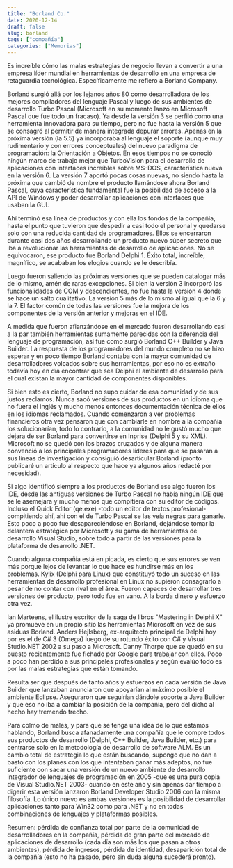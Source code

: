 ```yaml
---
title: "Borland Co."
date: 2020-12-14
draft: false
slug: borland
tags: ["compañía"]
categories: ["Memorias"]
---
```

Es increíble cómo las malas estrategias de negocio llevan a convertir a una empresa líder mundial en herramientas de desarrollo en una empresa de retaguardia tecnológica. Específicamente me refiero a Borland Company.

Borland surgió allá por los lejanos años 80 como desarrolladora de los mejores compiladores del lenguaje Pascal y luego de sus ambientes de desarrollo Turbo Pascal (Microsoft en su momento lanzó en Microsoft Pascal que fue todo un fracaso). Ya desde la versión 3 se perfiló como una herramienta innovadora para su tiempo, pero no fue hasta la versión 5 que se consagró al permitir de manera integrada depurar errores. Apenas en la próxima versión (la 5.5) ya incorporaba al lenguaje el soporte (aunque muy rudimentario y con errores conceptuales) del nuevo paradigma de programación: la Orientación a Objetos. En esos tiempos no se conoció ningún marco de trabajo mejor que TurboVision para el desarrollo de aplicaciones con interfaces increíbles sobre MS-DOS, característica nueva en la versión 6. La versión 7 aportó pocas cosas nuevas, no siendo hasta la próxima que cambió de nombre el producto llamándose ahora Borland Pascal, cuya característica fundamental fue la posibilidad de acceso a la API de Windows y poder desarrollar aplicaciones con interfaces que usaban la GUI.

Ahí terminó esa línea de productos y con ella los fondos de la compañía, hasta el punto que tuvieron que despedir a casi todo el personal y quedarse solo con una reducida cantidad de programadores. Ellos se encerraron durante casi dos años desarrollando un producto nuevo súper secreto que iba a revolucionar las herramientas de desarrollo de aplicaciones. No se equivocaron, ese producto fue Borland Delphi 1. Éxito total, increíble, magnífico, se acababan los elogios cuando se le describía.

Luego fueron saliendo las próximas versiones que se pueden catalogar más de lo mismo, amén de raras excepciones. Si bien la versión 3 incorporó las funcionalidades de COM y descendientes, no fue hasta la versión 4 donde se hace un salto cualitativo. La versión 5 más de lo mismo al igual que la 6 y la 7. El factor común de todas las versiones fue la mejora de los componentes de la versión anterior y mejoras en el IDE.

A medida que fueron afianzándose en el mercado fueron desarrollando casi a la par también herramientas sumamente parecidas con la diferencia del lenguaje de programación, así fue como surgió Borland C++ Builder y Java Builder. La respuesta de los programadores del mundo completo no se hizo esperar y en poco tiempo Borland contaba con la mayor comunidad de desarrolladores volcados sobre sus herramientas, por eso no es extraño todavía hoy en día encontrar que sea Delphi el ambiente de desarrollo para el cual existan la mayor cantidad de componentes disponibles.

Si bien esto es cierto, Borland no supo cuidar de esa comunidad y de sus justos reclamos. Nunca sacó versiones de sus productos en un idioma que no fuera el inglés y mucho menos entonces documentación técnica de ellos en los idiomas reclamados. Cuando comenzaron a ver problemas financieros otra vez pensaron que con cambiarle en nombre a la compañía los solucionarían, todo lo contrario, a la comunidad no le gustó mucho que dejara de ser Borland para convertirse en Inprise (Delphi 5 y su XML). Microsoft no se quedó con los brazos cruzados y de alguna manera convenció a los principales programadores líderes para que se pasaran a sus líneas de investigación y consiguió desarticular Borland (pronto publicaré un artículo al respecto que hace ya algunos años redacté por necesidad).

Si algo identificó siempre a los productos de Borland ese algo fueron los IDE, desde las antiguas versiones de Turbo Pascal no había ningún IDE que se le asemejara y mucho menos que compitiera con su editor de códigos. Incluso el Quick Editor (qe.exe) -todo un editor de textos profesional- compitiendo ahí, ahí con el de Turbo Pascal se las veía negras para ganarle. Esto poco a poco fue desapareciéndose en Borland, dejándose tomar la delantera estratégica por Microsoft y su gama de herramientas de desarrollo Visual Studio, sobre todo a partir de las versiones para la plataforma de desarrollo .NET.

Cuando alguna compañía está en picada, es cierto que sus errores se ven más porque lejos de levantar lo que hace es hundirse más en los problemas. Kylix (Delphi para Linux) que constituyó todo un suceso en las herramientas de desarrollo profesional en Linux no supieron consagrarlo a pesar de no contar con rival en el área. Fueron capaces de desarrollar tres versiones del producto, pero todo fue en vano. A la borda dinero y esfuerzo otra vez.

Ian Marteens, el ilustre escritor de la saga de libros "Mastering in Delphi X" ya promueve en un propio sitio las herramientas Microsoft en vez de sus asiduas Borland. Anders Hejlsberg, ex-arquitecto principal de Delphi hoy por es el de C# 3 (Omega) luego de su rotundo éxito con C# y Visual Studio.NET 2002 a su paso a Microsoft. Danny Thorpe que se quedó en su puesto recientemente fue fichado por Google para trabajar con ellos. Poco a poco han perdido a sus principales profesionales y según evalúo todo es por las malas estrategias que están tomando.

Resulta ser que después de tanto años y esfuerzos en cada versión de Java Builder que lanzaban anunciaron que apoyarían al máximo posible el ambiente Eclipse. Aseguraron que seguirían dándole soporte a Java Builder y que eso no iba a cambiar la posición de la compañía, pero del dicho al hecho hay tremendo trecho.

Para colmo de males, y para que se tenga una idea de lo que estamos hablando, Borland busca afanadamente una compañía que le compre todos sus productos de desarrollo (Delphi, C++ Builder, Java Builder, etc.) para centrarse solo en la metodología de desarrollo de software ALM. Es un cambio total de estrategia lo que están buscando, supongo que no dan a basto con los planes con los que intentaban ganar más adeptos, no fue suficiente con sacar una versión de un nuevo ambiente de desarrollo integrador de lenguajes de programación en 2005 -que es una pura copia de Visual Studio.NET 2003- cuando en este año y sin apenas dar tiempo a digerir esta versión lanzaron Borland Developer Studio 2006 con la misma filosofía. Lo único nuevo es ambas versiones es la posibilidad de desarrollar aplicaciones tanto para Win32 como para .NET y no en todas combinaciones de lenguajes y plataformas posibles.

Resumen: pérdida de confianza total por parte de la comunidad de desarrolladores en la compañía, pérdida de gran parte del mercado de aplicaciones de desarrollo (cada día son más los que pasan a otros ambientes), pérdida de ingresos, pérdida de identidad, desaparición total de la compañía (esto no ha pasado, pero sin duda alguna sucederá pronto).

